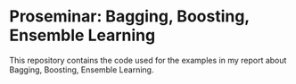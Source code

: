 # Proseminar: Bagging, Boosting, Ensemble Learning

This repository contains the code used for the examples in my report about Bagging, Boosting, Ensemble Learning.
